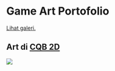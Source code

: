 # Game Art Portofolio
[Lihat galeri.](https://github.com/VozSoldat/VozSoldat/tree/main/portofolio/img)
## Art di [CQB 2D](https://github.com/VozSoldat/CQB_2D_Game)
<img src="VozSoldat/portofolio/img/ak47_20240822210235.png">
